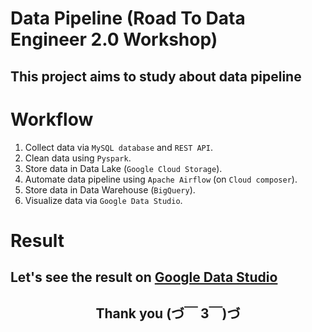 # Data Pipeline (Road To Data Engineer 2.0 Workshop)
## This project aims to study about data pipeline

# Workflow
1. Collect data via `MySQL database` and `REST API`.
2. Clean data using `Pyspark`.
3. Store data in Data Lake (`Google Cloud Storage`). 
4. Automate data pipeline using `Apache Airflow` (on `Cloud composer`).
5. Store data in Data Warehouse (`BigQuery`).
6. Visualize data via `Google Data Studio`.
# Result
Let's see the result on <a href="https://datastudio.google.com/s/vtfklLiURx8" target="_blank">Google Data Studio</a>
---
<h2><div align="center">Thank you (づ￣ 3￣)づ</div></h2>
